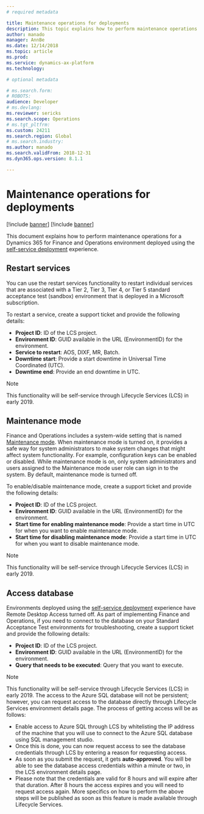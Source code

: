```yaml
---
# required metadata

title: Maintenance operations for deployments
description: This topic explains how to perform maintenance operations for an environment deployed using the self-service deployment experience.
author: manado
manager: AnnBe
ms.date: 12/14/2018
ms.topic: article
ms.prod: 
ms.service: dynamics-ax-platform
ms.technology: 

# optional metadata

# ms.search.form: 
# ROBOTS: 
audience: Developer
# ms.devlang: 
ms.reviewer: sericks
ms.search.scope: Operations
# ms.tgt_pltfrm: 
ms.custom: 24211
ms.search.region: Global
# ms.search.industry: 
ms.author: manado
ms.search.validFrom: 2018-12-31
ms.dyn365.ops.version: 8.1.1

---
```


# Maintenance operations for deployments

[!include [banner](../includes/banner.md)]
[!include [banner](../includes/limited-availability.md)]

This document explains how to perform maintenance operations for a Dynamics 365 for Finance and Operations environment deployed using the [self-service deployment](infrastructure-stack.md) experience.

## Restart services
You can use the restart services functionality to restart individual services that are associated with a Tier 2, Tier 3, Tier 4, or Tier 5 standard acceptance test (sandbox) environment that is deployed in a Microsoft subscription.

To restart a service, create a support ticket and provide the following details:

- **Project ID**: ID of the LCS project.
- **Environment ID**: GUID available in the URL (EnvironmentID) for the environment.
- **Service to restart**: AOS, DIXF, MR, Batch.
- **Downtime start**: Provide a start downtime in Universal Time Coordinated (UTC).
- **Downtime end**: Provide an end downtime in UTC.

> [!NOTE]
> This functionality will be self-service through Lifecycle Services (LCS) in early 2019.

## Maintenance mode
Finance and Operations includes a system-wide setting that is named [Maintenance mode](../sysadmin/maintenance-mode.md). When maintenance mode is turned on, it provides a safe way for system administrators to make system changes that might affect system functionality. For example, configuration keys can be enabled or disabled. While maintenance mode is on, only system administrators and users assigned to the Maintenance mode user role can sign in to the system. By default, maintenance mode is turned off.

To enable/disable maintenance mode, create a support ticket and provide the following details:

- **Project ID**: ID of the LCS project.
- **Environment ID**: GUID available in the URL (EnvironmentID) for the environment.
- **Start time for enabling maintenance mode**: Provide a start time in UTC for when you want to enable maintenance mode.
- **Start time for disabling maintenance mode**: Provide a start time in UTC for when you want to disable maintenance mode.

> [!NOTE]
> This functionality will be self-service through Lifecycle Services (LCS) in early 2019.

## Access database
Environments deployed using the [self-service deployment](infrastructure-stack.md) experience have Remote Desktop Access turned off. As part of implementing Finance and Operations, if you need to connect to the database on your Standard Acceptance Test environments for troubleshooting, create a support ticket and provide the following details:

- **Project ID**: ID of the LCS project.
- **Environment ID**: GUID available in the URL (EnvironmentID) for the environment.
- **Query that needs to be executed**: Query that you want to execute.

> [!NOTE]
> This functionality will be self-service through Lifecycle Services (LCS) in early 2019. The access to the Azure SQL database will not be persistent; however, you can request access to the database directly through Lifecycle Services environment details page.   The process of getting access will be as follows:
>- Enable access to Azure SQL through LCS by whitelisting the IP address of the machine that you will use to connect to the Azure SQL database using SQL management studio. 
>- Once this is done, you can now request access to see the database credentials through LCS by entering a reason for requesting access. 
>- As soon as you submit the request, it gets **auto-approved**. You will be able to see the database access credentials within a minute or two, in the LCS environment details page. 
>- Please note that the credentials are valid for 8 hours and will expire after that duration. After 8 hours the access expires and you will need to request access again. 
> More specifics on how to perform the above steps  will be published as soon as this feature is made available through Lifecycle Services.

